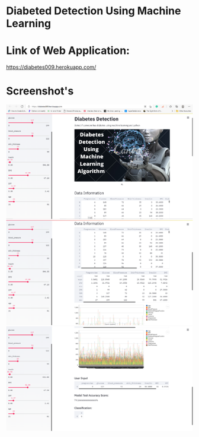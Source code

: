 # Diabeted Detection Using Machine Learning
# Link of Web Application:
https://diabetes009.herokuapp.com/
# Screenshot's 
![](01.PNG)
![](02.PNG)
![](03.PNG)


